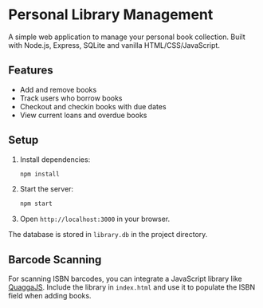 # Personal Library Management

A simple web application to manage your personal book collection. Built with Node.js, Express, SQLite and vanilla HTML/CSS/JavaScript.

## Features

- Add and remove books
- Track users who borrow books
- Checkout and checkin books with due dates
- View current loans and overdue books

## Setup

1. Install dependencies:
   ```bash
   npm install
   ```
2. Start the server:
   ```bash
   npm start
   ```
3. Open `http://localhost:3000` in your browser.

The database is stored in `library.db` in the project directory.

## Barcode Scanning

For scanning ISBN barcodes, you can integrate a JavaScript library like [QuaggaJS](https://serratus.github.io/quaggaJS/). Include the library in `index.html` and use it to populate the ISBN field when adding books.
